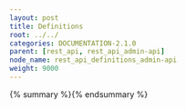 ```yaml
---
layout: post
title: Definitions
root: ../../
categories: DOCUMENTATION-2.1.0
parent: [rest_api, rest_api_admin-api]
node_name: rest_api_definitions_admin-api
weight: 9000
---
```


{% summary %}{% endsummary %}

